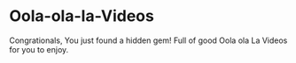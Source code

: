 # Oola-ola-la-Videos
Congrationals, You just found a hidden gem! Full of good Oola ola La Videos for you to enjoy.
